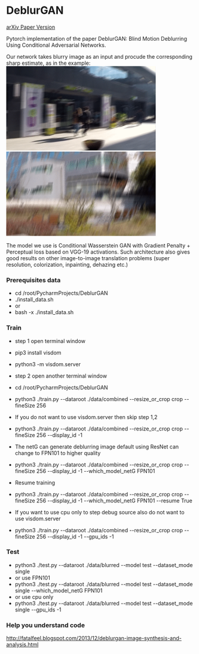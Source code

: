 # DeblurGAN
[arXiv Paper Version](https://arxiv.org/pdf/1711.07064.pdf)

Pytorch implementation of the paper DeblurGAN: Blind Motion Deblurring Using Conditional Adversarial Networks.

Our network takes blurry image as an input and procude the corresponding sharp estimate, as in the example:
<img src="images/animation3.gif" width="400px"/> <img src="images/animation4.gif" width="400px"/>

The model we use is Conditional Wasserstein GAN with Gradient Penalty + Perceptual loss based on VGG-19 activations. Such architecture also gives good results on other image-to-image translation problems (super resolution, colorization, inpainting, dehazing etc.)

### Prerequisites data
- cd /root/PycharmProjects/DeblurGAN
- ./install_data.sh
- or
- bash -x ./install_data.sh

### Train
- step 1 open terminal window
- pip3 install visdom
- python3 -m visdom.server

- step 2 open another terminal window
- cd /root/PycharmProjects/DeblurGAN
- python3 ./train.py --dataroot ./data/combined --resize_or_crop crop --fineSize 256

- If you do not want to use visdom.server then skip step 1,2
- python3 ./train.py --dataroot ./data/combined --resize_or_crop crop --fineSize 256 --display_id -1

- The netG can generate deblurring image default using ResNet can change to FPN101 to higher quality
- python3 ./train.py --dataroot ./data/combined --resize_or_crop crop --fineSize 256 --display_id -1 --which_model_netG FPN101

- Resume training
- python3 ./train.py --dataroot ./data/combined --resize_or_crop crop --fineSize 256 --display_id -1 --which_model_netG FPN101 --resume True
 
- If you want to use cpu only to step debug source also do not want to use visdom.server
- python3 ./train.py --dataroot ./data/combined --resize_or_crop crop --fineSize 256 --display_id -1 --gpu_ids -1

### Test
- python3 ./test.py --dataroot ./data/blurred --model test --dataset_mode single
- or use FPN101
- python3 ./test.py --dataroot ./data/blurred --model test --dataset_mode single --which_model_netG FPN101
- or use cpu only
- python3 ./test.py --dataroot ./data/blurred --model test --dataset_mode single --gpu_ids -1

### Help you understand code
http://fatalfeel.blogspot.com/2013/12/deblurgan-image-synthesis-and-analysis.html
